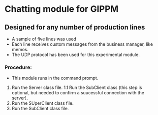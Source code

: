# Chatting module for GIPPM
## Designed for any number of production lines
+ A sample of five lines was used
+ Each line receives custom messages from the business manager, like memos.
+ The UDP protocol has been used for this experimental module.

### Procedure:
- This module runs in the command prompt.
1. Run the Server class file.
1.1 Run the SubClient class (this step is optional, but needed to confirm a suucessful connection with the server).
2. Run the SUperClient class file.
3. Run the SubClient class file.
